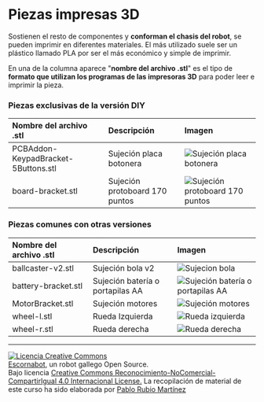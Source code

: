 # Piezas impresas 3D

Sostienen el resto de componentes y **conforman el chasis del robot**, se pueden imprimir en diferentes materiales. El más utilizado suele ser un plástico llamado PLA por ser el más económico y simple de imprimir.

En una de la columna aparece "**nombre del archivo .stl**" es el tipo de **formato que utilizan los programas de las impresoras 3D** para poder leer e imprimir la pieza.

### Piezas exclusivas de la versión DIY

| Nombre del archivo .stl | Descripción | Imagen |
| :--- | :--- | :--- |
| PCBAddon-KeypadBracket-5Buttons.stl | Sujeción placa botonera | ![Sujeción placa botonera](https://raw.githubusercontent.com/escornabot/escornabot-DIY/master/imagenes/Addon-KeypadBracket-5Buttons.png) |
| board-bracket.stl | Sujeción protoboard 170 puntos | ![Sujeción protoboard 170 puntos](https://raw.githubusercontent.com/escornabot/escornabot-DIY/master/imagenes/board-bracket.png) |

### Piezas comunes con otras versiones

| Nombre del archivo .stl | Descripción | Imagen |
| :--- | :--- | :--- |
| ballcaster-v2.stl | Sujeción bola v2 | ![Sujecion bola](https://github.com/pablorubma/escornabot-DIY/raw/master/imagenes/ballcaster-v2.png) |
| battery-bracket.stl | Sujeción batería o portapilas AA | ![Sujeción batería o portapilas AA](https://github.com/pablorubma/escornabot-DIY/raw/master/imagenes/battery-bracket.png) |
| MotorBracket.stl | Sujeción motores | ![Sujeción motores](https://github.com/pablorubma/escornabot-DIY/raw/master/imagenes/MotorBracket.png) |
| wheel-l.stl | Rueda Izquierda | ![Rueda izquierda](https://raw.githubusercontent.com/escornabot/escornabot-DIY/master/imagenes/wheel-l.png) |
| wheel-r.stl | Rueda derecha | ![Rueda derecha](https://raw.githubusercontent.com/escornabot/escornabot-DIY/master/imagenes/wheel-r.png) |

---

[![Licencia Creative Commons](https://licensebuttons.net/l/by-nc-sa/4.0/80x15.png)](https://creativecommons.org/licenses/by-nc-sa/4.0/)  
[Escornabot](http://escornabot.com/web/), un robot gallego Open Source.  
Bajo licencia [Creative Commons Reconocimiento-NoComercial-CompartirIgual 4.0 Internacional License.](https://creativecommons.org/licenses/by-nc-sa/4.0/)
La recopilación de material de este curso ha sido elaborada por [Pablo Rubio Martínez](https://legacy.gitbook.com/@pablorubiomartinez)





